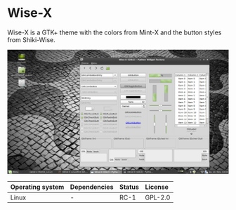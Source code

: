 # Wise-X

Wise-X is a GTK+ theme with the colors from Mint-X and the button styles from Shiki-Wise.

!["Screenshot of the Wise-X GTK+ theme"](https://github.com/ikem-krueger/wise-x/blob/master/Screenshot.jpg)

| Operating system | Dependencies         | Status | License |
| :--------------- | :------------------- | :----- | :------ |
| Linux            | -                    | RC-1   | GPL-2.0 |
